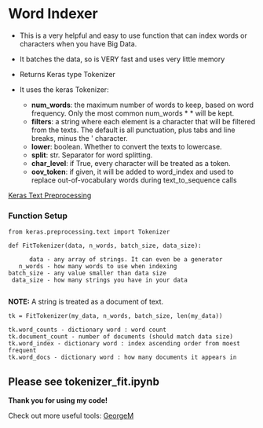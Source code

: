 # Word Indexer

* This is a very helpful and easy to use function that can index words or characters when you have Big Data.
* It batches the data, so is VERY fast and uses very little memory
* Returns Keras type Tokenizer
* It uses the keras Tokenizer: 

  * **num_words**: the maximum number of words to keep, based on word frequency. Only the most common num_words *  *  will be kept.
  * **filters**: a string where each element is a character that will be filtered from the texts. The default is all punctuation, plus tabs and line breaks, minus the ' character.
  * **lower**: boolean. Whether to convert the texts to lowercase.
  * **split**: str. Separator for word splitting.
  * **char_level**: if True, every character will be treated as a token.
  * **oov_token**: if given, it will be added to word_index and used to replace out-of-vocabulary words during text_to_sequence calls


[Keras Text Preprocessing](https://keras.io/preprocessing/text/)


### Function Setup

```
from keras.preprocessing.text import Tokenizer

def FitTokenizer(data, n_words, batch_size, data_size):

      data - any array of strings. It can even be a generator
   n_words - how many words to use when indexing
batch_size - any value smaller than data size 
 data_size - how many strings you have in your data
 
```
**NOTE:** A string is treated as a document of text.
 

```
tk = FitTokenizer(my_data, n_words, batch_size, len(my_data))

tk.word_counts - dictionary word : word count
tk.document_count - number of documents (should match data size)
tk.word_index - dictionary word : index ascending order from moest frequent
tk.word_docs - dictionary word : how many documents it appears in
```

## Please see tokenizer_fit.ipynb

**Thank you for using my code!**

Check out more useful tools: 
[GeorgeM](https://gmihaila.github.io)

